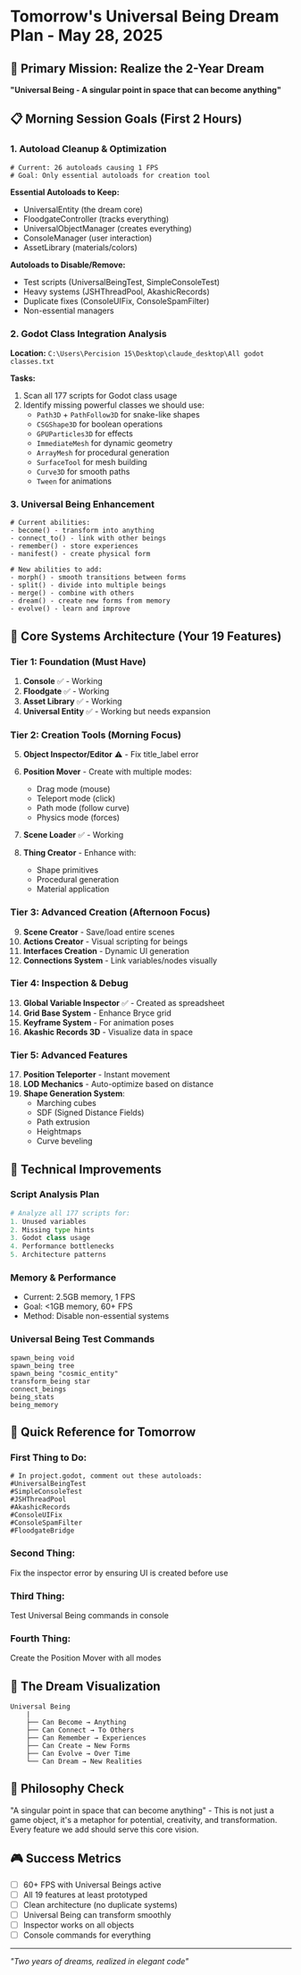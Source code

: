 # Tomorrow's Universal Being Dream Plan - May 28, 2025

## 🌟 Primary Mission: Realize the 2-Year Dream
**"Universal Being - A singular point in space that can become anything"**

## 📋 Morning Session Goals (First 2 Hours)

### 1. Autoload Cleanup & Optimization
```gdscript
# Current: 26 autoloads causing 1 FPS
# Goal: Only essential autoloads for creation tool
```

**Essential Autoloads to Keep:**
- UniversalEntity (the dream core)
- FloodgateController (tracks everything)
- UniversalObjectManager (creates everything)
- ConsoleManager (user interaction)
- AssetLibrary (materials/colors)

**Autoloads to Disable/Remove:**
- Test scripts (UniversalBeingTest, SimpleConsoleTest)
- Heavy systems (JSHThreadPool, AkashicRecords)
- Duplicate fixes (ConsoleUIFix, ConsoleSpamFilter)
- Non-essential managers

### 2. Godot Class Integration Analysis
**Location:** `C:\Users\Percision 15\Desktop\claude_desktop\All godot classes.txt`

**Tasks:**
1. Scan all 177 scripts for Godot class usage
2. Identify missing powerful classes we should use:
   - `Path3D` + `PathFollow3D` for snake-like shapes
   - `CSGShape3D` for boolean operations
   - `GPUParticles3D` for effects
   - `ImmediateMesh` for dynamic geometry
   - `ArrayMesh` for procedural generation
   - `SurfaceTool` for mesh building
   - `Curve3D` for smooth paths
   - `Tween` for animations

### 3. Universal Being Enhancement
```gdscript
# Current abilities:
- become() - transform into anything
- connect_to() - link with other beings
- remember() - store experiences
- manifest() - create physical form

# New abilities to add:
- morph() - smooth transitions between forms
- split() - divide into multiple beings
- merge() - combine with others
- dream() - create new forms from memory
- evolve() - learn and improve
```

## 🎯 Core Systems Architecture (Your 19 Features)

### Tier 1: Foundation (Must Have)
1. **Console** ✅ - Working
2. **Floodgate** ✅ - Working
3. **Asset Library** ✅ - Working  
4. **Universal Entity** ✅ - Working but needs expansion

### Tier 2: Creation Tools (Morning Focus)
5. **Object Inspector/Editor** ⚠️ - Fix title_label error
6. **Position Mover** - Create with multiple modes:
   - Drag mode (mouse)
   - Teleport mode (click)
   - Path mode (follow curve)
   - Physics mode (forces)

7. **Scene Loader** ✅ - Working
8. **Thing Creator** - Enhance with:
   - Shape primitives
   - Procedural generation
   - Material application

### Tier 3: Advanced Creation (Afternoon Focus)
9. **Scene Creator** - Save/load entire scenes
10. **Actions Creator** - Visual scripting for beings
11. **Interfaces Creation** - Dynamic UI generation
12. **Connections System** - Link variables/nodes visually

### Tier 4: Inspection & Debug
13. **Global Variable Inspector** ✅ - Created as spreadsheet
14. **Grid Base System** - Enhance Bryce grid
15. **Keyframe System** - For animation poses
16. **Akashic Records 3D** - Visualize data in space

### Tier 5: Advanced Features
17. **Position Teleporter** - Instant movement
18. **LOD Mechanics** - Auto-optimize based on distance
19. **Shape Generation System**:
    - Marching cubes
    - SDF (Signed Distance Fields)
    - Path extrusion
    - Heightmaps
    - Curve beveling

## 🔧 Technical Improvements

### Script Analysis Plan
```python
# Analyze all 177 scripts for:
1. Unused variables
2. Missing type hints
3. Godot class usage
4. Performance bottlenecks
5. Architecture patterns
```

### Memory & Performance
- Current: 2.5GB memory, 1 FPS
- Goal: <1GB memory, 60+ FPS
- Method: Disable non-essential systems

### Universal Being Test Commands
```
spawn_being void
spawn_being tree
spawn_being "cosmic_entity"
transform_being star
connect_beings
being_stats
being_memory
```

## 📝 Quick Reference for Tomorrow

### First Thing to Do:
```gdscript
# In project.godot, comment out these autoloads:
#UniversalBeingTest
#SimpleConsoleTest  
#JSHThreadPool
#AkashicRecords
#ConsoleUIFix
#ConsoleSpamFilter
#FloodgateBridge
```

### Second Thing:
Fix the inspector error by ensuring UI is created before use

### Third Thing:
Test Universal Being commands in console

### Fourth Thing:
Create the Position Mover with all modes

## 🌈 The Dream Visualization

```
Universal Being
    |
    ├── Can Become → Anything
    ├── Can Connect → To Others
    ├── Can Remember → Experiences
    ├── Can Create → New Forms
    ├── Can Evolve → Over Time
    └── Can Dream → New Realities
```

## 💭 Philosophy Check
"A singular point in space that can become anything" - This is not just a game object, it's a metaphor for potential, creativity, and transformation. Every feature we add should serve this core vision.

## 🎮 Success Metrics
- [ ] 60+ FPS with Universal Beings active
- [ ] All 19 features at least prototyped
- [ ] Clean architecture (no duplicate systems)
- [ ] Universal Being can transform smoothly
- [ ] Inspector works on all objects
- [ ] Console commands for everything

---
*"Two years of dreams, realized in elegant code"*